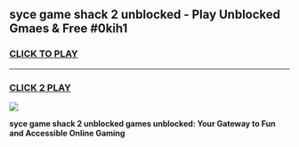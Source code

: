 
## syce game shack 2 unblocked - Play Unblocked Gmaes & Free #0kih1
<h3>
<a href="https://premium.freeplayer.one?title=syce_game_shack_2_unblocked&ref=03M">CLICK TO PLAY</a></h3>
<hr>

<h3>
<a href="https://premium.freeplayer.one?title=syce_game_shack_2_unblocked&ref=03M">CLICK 2 PLAY</a>
  
</h3>

<a href="https://premium.freeplayer.one?title=syce_game_shack_2_unblocked&ref=03M"><img src="https://clearcache.store/games.png"></a>


**syce game shack 2 unblocked games unblocked: Your Gateway to Fun and Accessible Online Gaming**
